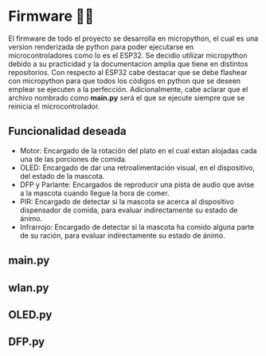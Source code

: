 # Firmware :man_technologist:
El firmware de todo el proyecto se desarrolla en micropython, el cual es una version renderizada de python para poder ejecutarse en microcontroladores como lo es el ESP32. Se decidio utilizar micropython debido a su practicidad y la documentacion amplia que tiene en distintos repositorios. Con respecto al ESP32 cabe destacar que se debe flashear con micropython para que todos los códigos en python que se deseen emplear se ejecuten a la perfección. Adicionalmente, cabe aclarar que el archivo nombrado como **main.py** será el que se ejecute siempre que se reinicia el microcontrolador.

## Funcionalidad deseada

- Motor: Encargado de la rotación del plato en el cual estan alojadas cada una de las porciones de comida.
- OLED: Encargado de dar una retroalimentación visual, en el dispositivo, del estado de la mascota.
- DFP y Parlante: Encargados de reproducir una pista de audio que avise a la mascota cuando llegue la hora de comer.
- PIR: Encargado de detectar si la mascota se acerca al dispositivo dispensador de comida, para evaluar indirectamente su estado de ánimo.
- Infrarrojo: Encargado de detectar si la mascota ha comido alguna parte de su ración, para evaluar indirectamente su estado de ánimo.

## main.py

## wlan.py

## OLED.py

## DFP.py



